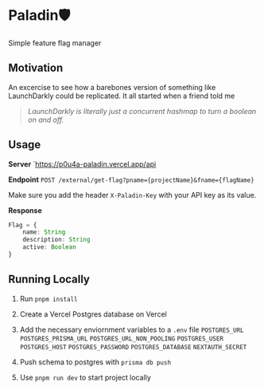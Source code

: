 # Paladin🛡️

Simple feature flag manager

## Motivation

An excercise to see how a barebones version of something like LaunchDarkly could be replicated. It all started when a friend told me

> _LaunchDarkly is literally just a concurrent hashmap to turn a boolean on and off._

## Usage

**Server**
`https://p0u4a-paladin.vercel.app/api

**Endpoint**
`POST /external/get-flag?pname={projectName}&fname={flagName}`

Make sure you add the header `X-Paladin-Key` with your API key as its value.

**Response**

```ts
Flag = {
    name: String
    description: String
    active: Boolean
}
```

## Running Locally

1. Run `pnpm install`
2. Create a Vercel Postgres database on Vercel
3. Add the necessary enviornment variables to a `.env` file
   `POSTGRES_URL`
   `POSTGRES_PRISMA_URL`
   `POSTGRES_URL_NON_POOLING`
   `POSTGRES_USER`
   `POSTGRES_HOST`
   `POSTGRES_PASSWORD`
   `POSTGRES_DATABASE`
   `NEXTAUTH_SECRET`

4. Push schema to postgres with `prisma db push`
5. Use `pnpm run dev` to start project locally
